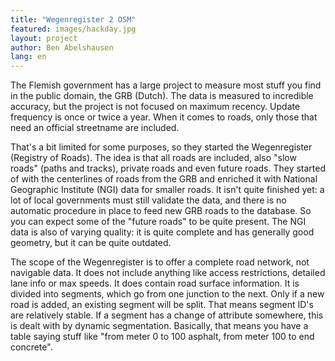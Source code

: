 ```yaml
---
title: "Wegenregister 2 OSM"
featured: images/hackday.jpg
layout: project
author: Ben Abelshausen
lang: en
---
```


The Flemish government has a large project to measure most stuff you find in the public domain, the GRB (Dutch). The data is measured to incredible accuracy, but the project is not focused on maximum recency. Update frequency is once or twice a year. When it comes to roads, only those that need an official streetname are included.

That's a bit limited for some purposes, so they started the Wegenregister (Registry of Roads). The idea is that all roads are included, also "slow roads" (paths and tracks), private roads and even future roads. They started of with the centerlines of roads from the GRB and enriched it with National Geographic Institute (NGI) data for smaller roads. It isn't quite finished yet: a lot of local governments must still validate the data, and there is no automatic procedure in place to feed new GRB roads to the database. So you can expect some of the "future roads" to be quite present. The NGI data is also of varying quality: it is quite complete and has generally good geometry, but it can be quite outdated.

The scope of the Wegenregister is to offer a complete road network, not navigable data. It does not include anything like access restrictions, detailed lane info or max speeds. It does contain road surface information. It is divided into segments, which go from one junction to the next. Only if a new road is added, an existing segment will be split. That means segment ID's are relatively stable. If a segment has a change of attribute somewhere, this is dealt with by dynamic segmentation. Basically, that means you have a table saying stuff like "from meter 0 to 100 asphalt, from meter 100 to end concrete".

